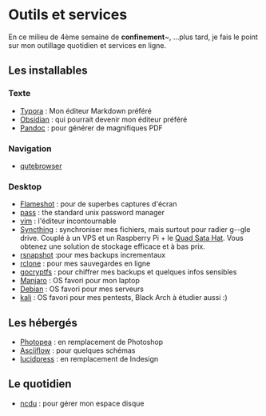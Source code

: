 # Outils et services
En ce milieu de 4ème semaine de **confinement**~, ...plus tard, je fais le point sur mon outillage quotidien et services en ligne.

## Les installables
### Texte
- [Typora](https://typora.io) : Mon éditeur Markdown préféré
- [Obsidian](https://obsidian.md/) : qui pourrait devenir mon éditeur préféré
- [Pandoc](https://pandoc.org) : pour générer de magnifiques PDF
### Navigation
- [qutebrowser](https://qutebrowser.org/)
### Desktop
- [Flameshot](https://github.com/lupoDharkael/flameshot) : pour de superbes captures d'écran
- [pass](https://www.passwordstore.org) : the standard unix password manager
- [vim](https://vim.org) : l'éditeur incontournable
- [Syncthing](https://syncthing.net/) : synchroniser mes fichiers, mais surtout pour radier g--gle drive. Couplé à un VPS et un Raspberry Pi + le
[Quad Sata Hat](https://wiki.radxa.com/Dual_Quad_SATA_HAT). Vous obtenez une solution de stockage efficace et à bas prix.
- [rsnapshot](https://rsnapshot.org/) :pour mes backups incrementaux
- [rclone](https://rclone.org/) : pour mes sauvegardes en ligne
- [gocryptfs](https://nuetzlich.net/gocryptfs/) : pour chiffrer mes backups et quelques infos sensibles
- [Manjaro](https://manjaro.org) : OS favori pour mon laptop
- [Debian](https://debian.org) : OS favori pour mes serveurs
- [kali](https://kali.org) : OS favori pour mes pentests, Black Arch à étudier aussi :)


## Les hébergés
- [Photopea](https://www.photopea.com) : en remplacement de Photoshop
- [Asciiflow](http://asciiflow.com/) : pour quelques schémas
- [lucidpress](https://www.lucidpress.com) : en remplacement de Indesign

## Le quotidien
- [ncdu](https://dev.yorhel.nl/ncdu) : pour gérer mon espace disque


